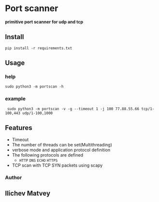 # Port scanner

**primitive port scanner for udp and tcp**

## Install

```pip install -r requirements.txt```

## Usage

### help
``sudo python3 -m portscan -h``

### example
`` sudo python3 -m portscan -v -g --timeout 1 -j 100 77.88.55.66 tcp/1-100,443 udp/1-100,1000``

## Features
- Timeout
- The number of threads can be set(Multithreading)
- verbose mode and application protocol definition
- The following protocols are defined
  - `HTTP` `DNS` `ECHO` `HTTPS` 
- TCP scan with TCP SYN packets using scapy

### Author
## Ilichev Matvey 
